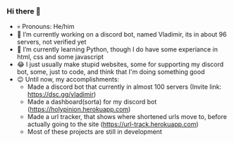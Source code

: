 ### Hi there 👋

<!-- **KING7077/KING7077** is a ✨ _special_ ✨ repository because its `README.md` (this file) appears on your GitHub profile. -->

<!-- Here are some ideas to get you started: -->

- 💀 Pronouns: He/him
- 🔭 I’m currently working on a discord bot, named Vladimir, its in about 96 servers, not verified yet
- 🌱 I’m currently learning Python, though I do have some experiance in html, css and some javascript
- 😂 I just usually make stupid websites, some for supporting my discord bot, some, just to code, and think that I'm doing something good
- 😉 Until now, my accomplishments:
    - Made a discord bot that currently in almost 100 servers (Invite link: https://dsc.gg/vladimir)
    - Made a dashboard(sorta) for my discord bot (https://holypinion.herokuapp.com)
    - Made a url tracker, that shows where shortened urls move to, before actually going to the site (https://url-track.herokuapp.com)
    - Most of these projects are still in development
